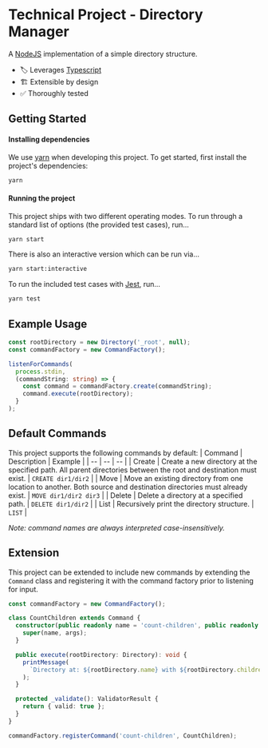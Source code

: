 # Technical Project - Directory Manager
A [NodeJS](https://nodejs.org) implementation of a simple directory structure.
- :label: Leverages [Typescript](https://www.typescriptlang.org)
- :building_construction: Extensible by design
- :white_check_mark: Thoroughly tested

## Getting Started
#### Installing dependencies
We use [yarn](https://classic.yarnpkg.com) when developing this project. To get started, first install the project's dependencies:
```bash
yarn
```
#### Running the project
This project ships with two different operating modes. To run through a standard list of options (the provided test cases), run...
```bash
yarn start
```
There is also an interactive version which can be run via...
```bash
yarn start:interactive
```
To run the included  test cases with [Jest](https://jestjs.io), run...
```bash
yarn test
```

## Example Usage
```typescript
const rootDirectory = new Directory('_root', null);
const commandFactory = new CommandFactory();

listenForCommands(
  process.stdin,
  (commandString: string) => {
    const command = commandFactory.create(commandString);
    command.execute(rootDirectory);
  }
);
```


## Default Commands
This project supports the following commands by default:
| Command | Description | Example |
| -- | -- | -- |
| Create | Create a new directory at the specified path. All parent directories between the root and destination must exist. | `CREATE dir1/dir2` |
| Move | Move an existing directory from one location to another. Both source and destination directories must already exist. | `MOVE dir1/dir2 dir3` |
| Delete | Delete a directory at a specified path. | `DELETE dir1/dir2` |
| List | Recursively print the directory structure. | `LIST` |

*Note: command names are always interpreted case-insensitively.*

## Extension
This project can be extended to include new commands by extending the `Command` class and registering it with the command factory prior to listening for input.
```typescript
const commandFactory = new CommandFactory();

class CountChildren extends Command {
  constructor(public readonly name = 'count-children', public readonly args: []) {
    super(name, args);
  }

  public execute(rootDirectory: Directory): void {
    printMessage(
      `Directory at: ${rootDirectory.name} with ${rootDirectory.children.length} children`
    );
  }

  protected _validate(): ValidatorResult {
    return { valid: true };
  }
}

commandFactory.registerCommand('count-children', CountChildren);
```
